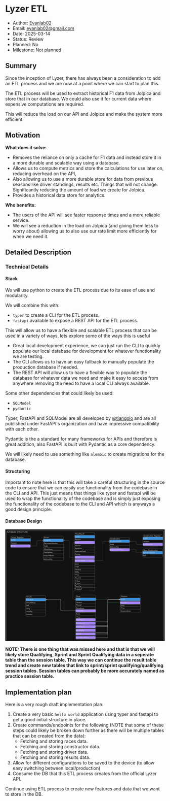 # Lyzer ETL

- Author: [Evanlab02](https://github.com/Evanlab02)
- Email: [evanlab02@gmail.com](mailto:evanlab02@gmail.com)
- Date: 2025-03-14
- Status: Review
- Planned: No
- Milestone: Not planned

## Summary

Since the inception of Lyzer, there has always been a consideration to add an ETL process and we are now at a point where we can start to plan this.

The ETL process will be used to extract historical F1 data from Jolpica and store that in our database. We could also use it for current data where expensive computations are required.

This will reduce the load on our API and Jolpica and make the system more efficient.

## Motivation

**What does it solve:**

- Removes the reliance on only a cache for F1 data and instead store it in a more durable and scalable way using a database.
- Allows us to compute metrics and store the calculations for use later on, reducing overhead on the API,
- Also allowing us to use a more durable store for data from previous seasons like driver standings, results etc. Things that will not change. Significantly reducing the amount of load we create for Jolpica.
- Provides a historical data store for analytics.

**Who benefits:**

- The users of the API will see faster response times and a more reliable service.
- We will see a reduction in the load on Jolpica (and giving them less to worry about) allowing us to also use our rate limit more efficiently for when we need it.

## Detailed Description

### Technical Details

#### Stack

We will use python to create the ETL process due to its ease of use and modularity.

We will combine this with:

- `typer` to create a CLI for the ETL process.
- `fastapi` available to expose a REST API for the ETL process.

This will allow us to have a flexible and scalable ETL process that can be used in a variety of ways, lets explore some of the ways this is useful

- Great local development experience, we can just run the CLI to quickly populate our local database for development for whatever functionality we are testing.
- The CLI allows us to have an easy fallback to manually populate the production database if needed.
- The REST API will allow us to have a flexible way to populate the database for whatever data we need and make it easy to access from anywhere removing the need to have a local CLI always available.

Some other dependencies that could likely be used:

- `SQLModel`
- `pydantic`

Typer, FastAPI and SQLModel are all developed by [@tiangolo](https://github.com/tiangolo) and are all published under FastAPI's organization and have impressive compatibility with each other.

Pydantic is the a standard for many frameworks for APIs and therefore is great addition, also FastAPI is built with Pydantic as a core dependency.

We will likely need to use something like `alembic` to create migrations for the database.

#### Structuring

Important to note here is that this will take a careful structuring in the source code to ensure that we can easily use functionality from the codebase in the CLI and API. This just means that things like typer and fastapi will be used to wrap the functionality of the codebase and is simply just exposing the functionality of the codebase to the CLI and API which is anyways a good design principle.

#### Database Design

![Database Design](./assets/DB-Design-Initial-ETL.png)

**NOTE: There is one thing that was missed here and that is that we will likely store Qualifying, Sprint and Sprint Qualifying data in a seperate table than the session table. This way we can continue the result table trend and create new tables that link to sprint/sprint qualifying/qualifying session tables. Session tables can probably be more accurately named as practice session table.**

## Implementation plan

Here is a very rough draft implementation plan:

1. Create a very basic `hello world` application using typer and fastapi to get a good initial structure in place.
2. Create commands/endpoints for the following (NOTE that some of these steps could likely be broken down further as there will be multiple tables that can be created from the data):
    - Fetching and storing races data.
    - Fetching and storing constructor data.
    - Fetching and storing driver data.
    - Fetching and storing results data.
3. Allow for different configurations to be saved to the device (to allow easy switching between local/production)
4. Consume the DB that this ETL process creates from the official Lyzer API.

Continue using ETL process to create new features and data that we want to store in the DB.
